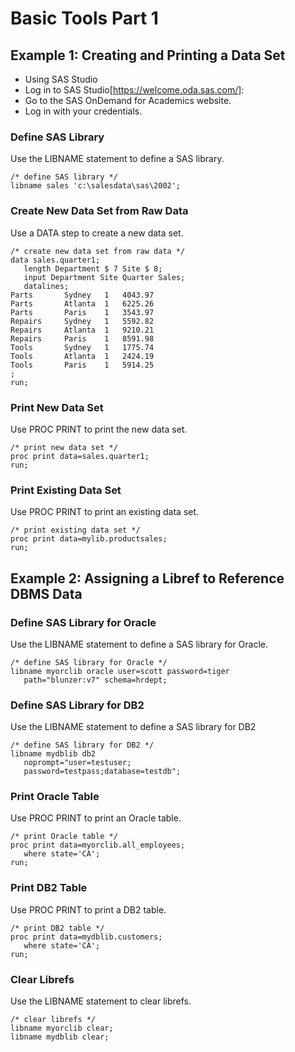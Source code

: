 # Basic Tools Part 1

## Example 1: Creating and Printing a Data Set
- Using SAS Studio
- Log in to SAS Studio[https://welcome.oda.sas.com/]:
- Go to the SAS OnDemand for Academics website.
- Log in with your credentials.


### Define SAS Library
Use the LIBNAME statement to define a SAS library.

```sas
/* define SAS library */
libname sales 'c:\salesdata\sas\2002';
```
### Create New Data Set from Raw Data
Use a DATA step to create a new data set.
```sas
/* create new data set from raw data */
data sales.quarter1;
   length Department $ 7 Site $ 8;
   input Department Site Quarter Sales;
   datalines;
Parts       Sydney   1   4043.97
Parts       Atlanta  1   6225.26
Parts       Paris    1   3543.97
Repairs     Sydney   1   5592.82
Repairs     Atlanta  1   9210.21
Repairs     Paris    1   8591.98
Tools       Sydney   1   1775.74
Tools       Atlanta  1   2424.19
Tools       Paris    1   5914.25
;
run;

```

### Print New Data Set
Use PROC PRINT to print the new data set.
```sas
/* print new data set */
proc print data=sales.quarter1;
run;
```

### Print Existing Data Set
Use PROC PRINT to print an existing data set.

```sas
/* print existing data set */
proc print data=mylib.productsales;
run;
```

## Example 2: Assigning a Libref to Reference DBMS Data
### Define SAS Library for Oracle
Use the LIBNAME statement to define a SAS library for Oracle.
```sas
/* define SAS library for Oracle */
libname myorclib oracle user=scott password=tiger
   path="blunzer:v7" schema=hrdept;
```
### Define SAS Library for DB2
Use the LIBNAME statement to define a SAS library for DB2
```sas
/* define SAS library for DB2 */
libname mydblib db2
   noprompt="user=testuser;
   password=testpass;database=testdb";

```
### Print Oracle Table
Use PROC PRINT to print an Oracle table.
```sas
/* print Oracle table */
proc print data=myorclib.all_employees;
   where state='CA';
run;

```
### Print DB2 Table
Use PROC PRINT to print a DB2 table.
```sas
/* print DB2 table */
proc print data=mydblib.customers;
   where state='CA';
run;

```
### Clear Librefs
Use the LIBNAME statement to clear librefs.
```sas
/* clear librefs */
libname myorclib clear;
libname mydblib clear;
```

